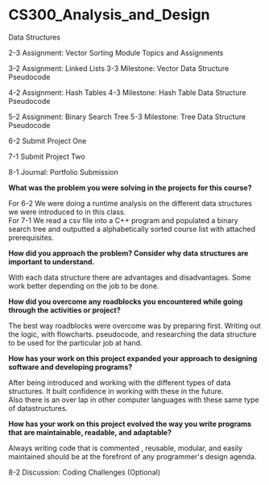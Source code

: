 # CS300_Analysis_and_Design
Data Structures



2-3 Assignment: Vector Sorting
Module Topics and Assignments

3-2 Assignment: Linked Lists
3-3 Milestone: Vector Data Structure Pseudocode

4-2 Assignment: Hash Tables
4-3 Milestone: Hash Table Data Structure Pseudocode

5-2 Assignment: Binary Search Tree
5-3 Milestone: Tree Data Structure Pseudocode

6-2 Submit Project One

7-1 Submit Project Two

8-1 Journal: Portfolio Submission

**What was the problem you were solving in the projects for this course?**  

For 6-2 We were doing a runtime analysis on the different data structures we were introduced to in this class.  
For  7-1  We read a csv file into a C++ program and populated a binary search tree and outputted a alphabetically sorted course list with attached prerequisites.

**How did you approach the problem? Consider why data structures are important to understand.**  

With each data structure there are advantages and disadvantages. Some work better depending on the job to be done.

**How did you overcome any roadblocks you encountered while going through the activities or project?**   

The best way roadblocks were overcome was by preparing first. Writing out the logic, with flowcharts. pseudocode, and researching the data structure to be used for the particular job at hand.

**How has your work on this project expanded your approach to designing software and developing programs?**   

After being introduced and working with the different types of data structures. It built confidence in working with these in the future.  
Also there is an over lap in other computer languages with these same type of datastructures.  

**How has your work on this project evolved the way you write programs that are maintainable, readable, and adaptable?** 

Always writing code that is commented , reusable, modular, and easily maintained should be at the forefront of any programmer's design agenda.


8-2 Discussion: Coding Challenges (Optional)
